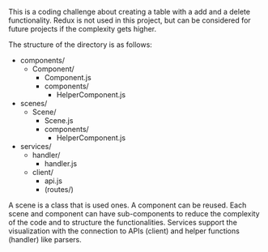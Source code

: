 This is a coding challenge about creating a table with a add and a delete functionality. Redux is not used in this project, but can be considered for future projects if the complexity gets higher. 

The structure of the directory is as follows:

- components/
    - Component/
        - Component.js
        - components/
            - HelperComponent.js
- scenes/
    - Scene/
        - Scene.js
        - components/
            - HelperComponent.js
- services/
    - handler/
        - handler.js
    - client/
        - api.js
        - (routes/)

A scene is a class that is used ones. A component can be reused. Each scene and component can have sub-components to reduce the complexity of the code and to structure the functionalities. Services support the visualization with the connection to APIs (client) and helper functions (handler) like parsers.